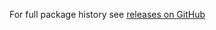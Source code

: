 For full package history see [releases on GitHub](https://github.com/veliovgroup/Meteor-Files/releases)